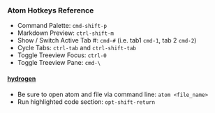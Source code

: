 ### Atom Hotkeys Reference

* Command Palette: `cmd-shift-p`
* Markdown Preview: `ctrl-shift-m`
* Show / Switch Active Tab #: `cmd-#` (i.e. tab1 `cmd-1`, tab 2 `cmd-2`)
* Cycle Tabs: `ctrl-tab` and `ctrl-shift-tab`
* Toggle Treeview Focus: `ctrl-0`
* Toggle Treeview Pane: `cmd-\`

#### [hydrogen](https://atom.io/packages/hydrogen)
* Be sure to open atom and file via command line: ``atom <file_name>``
* Run highlighted code section: `opt-shift-return`
